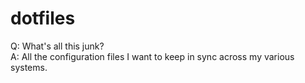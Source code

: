 dotfiles
========

Q: What's all this junk?  
A: All the configuration files I want to keep in sync across my various systems.

